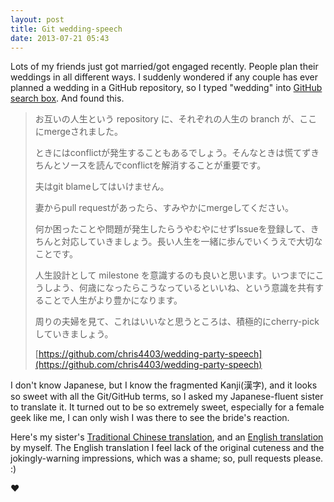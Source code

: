 ```yaml
---
layout: post
title: Git wedding-speech
date: 2013-07-21 05:43
---
```


Lots of my friends just got married/got engaged recently. People plan their weddings in all different ways. I suddenly wondered if any couple has ever planned a wedding in a GitHub repository, so I typed "wedding" into [GitHub search box](https://github.com/blog/1381-a-whole-new-code-search). And found this.

> お互いの人生という repository に、それぞれの人生の branch が、ここにmergeされました。
> 
> ときにはconflictが発生することもあるでしょう。そんなときは慌てずきちんとソースを読んでconflictを解消することが重要です。
> 
> 夫はgit blameしてはいけません。
> 
> 妻からpull requestがあったら、すみやかにmergeしてください。
> 
> 何か困ったことや問題が発生したらうやむやにせずIssueを登録して、きちんと対応していきましょう。長い人生を一緒に歩んでいくうえで大切なことです。
> 
> 人生設計として milestone を意識するのも良いと思います。いつまでにこうしよう、何歳になったらこうなっているといいね、という意識を共有することで人生がより豊かになります。
> 
> 周りの夫婦を見て、これはいいなと思うところは、積極的にcherry-pickしていきましょう。
> 
> [https://github.com/chris4403/wedding-party-speech](https://github.com/chris4403/wedding-party-speech)

I don't know Japanese, but I know the fragmented Kanji(漢字), and it looks so sweet with all the Git/GitHub terms, so I asked my Japanese-fluent sister to translate it. It turned out to be so extremely sweet, especially for a female geek like me, I can only wish I was there to see the bride's reaction.

Here's my sister's [Traditional Chinese translation](https://github.com/muan/wedding-party-speech/blob/master/speech-zh-tw.md), and an [English translation](https://github.com/muan/wedding-party-speech/blob/master/speech-en.md) by myself. The English translation I feel lack of the original cuteness and the jokingly-warning impressions, which was a shame; so, pull requests please. :)

:heart: